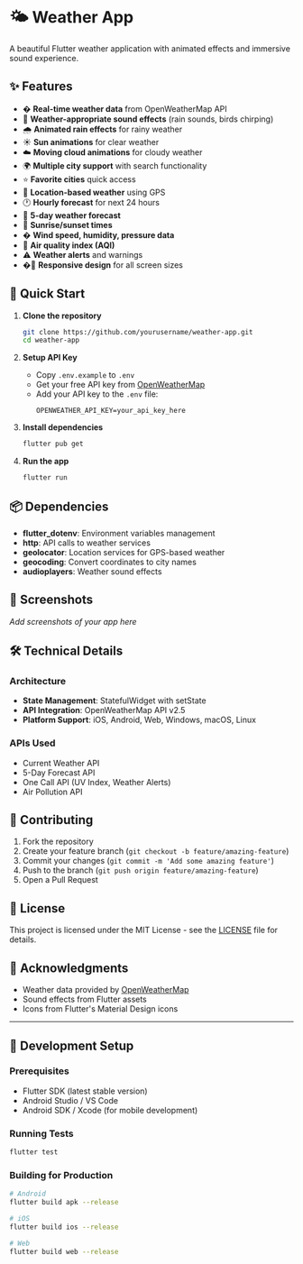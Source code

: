 # 🌤️ Weather App

A beautiful Flutter weather application with animated effects and immersive sound experience.

## ✨ Features

- �️ **Real-time weather data** from OpenWeatherMap API
- 🎵 **Weather-appropriate sound effects** (rain sounds, birds chirping)
- 🌧️ **Animated rain effects** for rainy weather
- ☀️ **Sun animations** for clear weather
- ☁️ **Moving cloud animations** for cloudy weather
- 🌍 **Multiple city support** with search functionality
- ⭐ **Favorite cities** quick access
- 📍 **Location-based weather** using GPS
- 🕐 **Hourly forecast** for next 24 hours
- 📅 **5-day weather forecast**
- 🌅 **Sunrise/sunset times**
- � **Wind speed, humidity, pressure data**
- 🌿 **Air quality index (AQI)**
- ⚠️ **Weather alerts** and warnings
- �📱 **Responsive design** for all screen sizes

## 🚀 Quick Start

1. **Clone the repository**
   ```bash
   git clone https://github.com/yourusername/weather-app.git
   cd weather-app
   ```

2. **Setup API Key**
   - Copy `.env.example` to `.env`
   - Get your free API key from [OpenWeatherMap](https://openweathermap.org/api)
   - Add your API key to the `.env` file:
     ```
     OPENWEATHER_API_KEY=your_api_key_here
     ```

3. **Install dependencies**
   ```bash
   flutter pub get
   ```

4. **Run the app**
   ```bash
   flutter run
   ```

## 📦 Dependencies

- **flutter_dotenv**: Environment variables management
- **http**: API calls to weather services
- **geolocator**: Location services for GPS-based weather
- **geocoding**: Convert coordinates to city names
- **audioplayers**: Weather sound effects

## 📱 Screenshots

*Add screenshots of your app here*

## 🛠️ Technical Details

### Architecture
- **State Management**: StatefulWidget with setState
- **API Integration**: OpenWeatherMap API v2.5
- **Platform Support**: iOS, Android, Web, Windows, macOS, Linux

### APIs Used
- Current Weather API
- 5-Day Forecast API
- One Call API (UV Index, Weather Alerts)
- Air Pollution API

## 🤝 Contributing

1. Fork the repository
2. Create your feature branch (`git checkout -b feature/amazing-feature`)
3. Commit your changes (`git commit -m 'Add some amazing feature'`)
4. Push to the branch (`git push origin feature/amazing-feature`)
5. Open a Pull Request

## 📄 License

This project is licensed under the MIT License - see the [LICENSE](LICENSE) file for details.

## 🙏 Acknowledgments

- Weather data provided by [OpenWeatherMap](https://openweathermap.org/)
- Sound effects from Flutter assets
- Icons from Flutter's Material Design icons

---

## 🔧 Development Setup

### Prerequisites
- Flutter SDK (latest stable version)
- Android Studio / VS Code
- Android SDK / Xcode (for mobile development)

### Running Tests
```bash
flutter test
```

### Building for Production
```bash
# Android
flutter build apk --release

# iOS
flutter build ios --release

# Web
flutter build web --release
```
